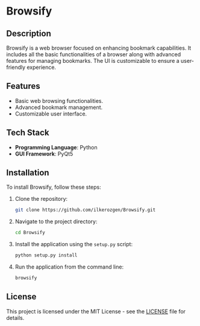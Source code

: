 # Browsify

## Description

Browsify is a web browser focused on enhancing bookmark capabilities. It includes all the basic functionalities of a browser along with advanced features for managing bookmarks. The UI is customizable to ensure a user-friendly experience.

## Features

-   Basic web browsing functionalities.
-   Advanced bookmark management.
-   Customizable user interface.

## Tech Stack

-   **Programming Language**: Python
-   **GUI Framework**: PyQt5

## Installation

To install Browsify, follow these steps:

1. Clone the repository:

    ```bash
    git clone https://github.com/ilkerozgen/Browsify.git
    ```

2. Navigate to the project directory:

    ```bash
    cd Browsify
    ```

3. Install the application using the `setup.py` script:

    ```bash
    python setup.py install
    ```

4. Run the application from the command line:
    ```bash
    browsify
    ```

## License

This project is licensed under the MIT License - see the [LICENSE](LICENSE) file for details.
